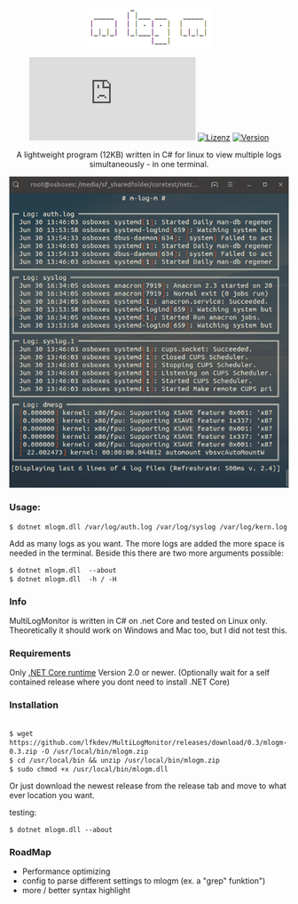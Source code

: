 <p align="center">
  <img src="https://raw.githubusercontent.com/lfkdev/MultiLogMonitor/master/mlogm_logo.png">
</p>

<div id="badges" align="center">

  [![Size](https://img.shields.io/github/size/lfkdev/MultiLogMonitor/release/0.3/mlogm.dll)](https://github.com/lfkdev/MultiLogMonitor/releases)
[![Lizenz](https://img.shields.io/badge/License-Apache%202.0-blue.svg)](https://github.com/lfkdev/MultiLogMonitor)
[![Version](https://img.shields.io/github/release-pre/lfkdev/MultiLogMonitor.svg)](https://github.com/lfkdev/MultiLogMonitor/releases)

</div>

<p align="center">
  A lightweight program (12KB) written in C# for linux to view multiple logs simultaneously - in one terminal.
</p>

<p align="center">
  <img src="https://raw.githubusercontent.com/lfkdev/MultiLogMonitor/master/mlogmpreview.gif">
</p>

### Usage:
```
$ dotnet mlogm.dll /var/log/auth.log /var/log/syslog /var/log/kern.log
```
Add as many logs as you want. The more logs are added the more space is needed in the terminal.
Beside this there are two more arguments possible:
```
$ dotnet mlogm.dll  --about
$ dotnet mlogm.dll  -h / -H
```

### Info
MultiLogMonitor is written in C# on .net Core and tested on Linux only. Theoretically it should work on Windows and Mac too, but I did not test this.

### Requirements
Only [.NET Core runtime](https://dotnet.microsoft.com/download/linux-package-manager/ubuntu16-04/runtime-2.2.0) Version 2.0 or newer.
(Optionally wait for a self contained release where you dont need to install .NET Core)

### Installation
```

$ wget https://github.com/lfkdev/MultiLogMonitor/releases/download/0.3/mlogm-0.3.zip -O /usr/local/bin/mlogm.zip
$ cd /usr/local/bin && unzip /usr/local/bin/mlogm.zip
$ sudo chmod +x /usr/local/bin/mlogm.dll
```
Or just download the newest release from the release tab and move to what ever location you want.

testing:
```
$ dotnet mlogm.dll --about
```

### RoadMap
- Performance optimizing
- config to parse different settings to mlogm (ex. a "grep" funktion")
- more / better syntax highlight
